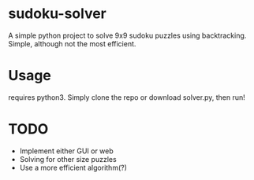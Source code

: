# sudoku-solver
A simple python project to solve 9x9 sudoku puzzles using backtracking.
Simple, although not the most efficient.
# Usage
requires python3.
Simply clone the repo or download solver.py, then run!

# TODO

- Implement either GUI or web
- Solving for other size puzzles
- Use a more efficient algorithm(?)
